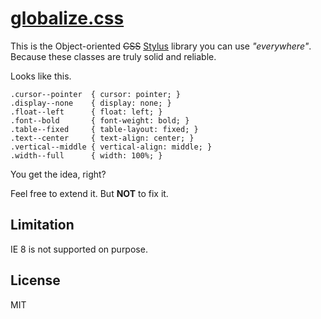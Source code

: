# [globalize.css](dist/globalize.css)

This is the Object-oriented <del>CSS</del> [Stylus](http://learnboost.github.io/stylus/) library you can use _"everywhere"_. Because these classes are truly solid and reliable.

Looks like this.

```
.cursor--pointer  { cursor: pointer; }
.display--none    { display: none; }
.float--left      { float: left; }
.font--bold       { font-weight: bold; }
.table--fixed     { table-layout: fixed; }
.text--center     { text-align: center; }
.vertical--middle { vertical-align: middle; }
.width--full      { width: 100%; }
```

You get the idea, right?

Feel free to extend it. But __NOT__ to fix it.

## Limitation

IE 8 is not supported on purpose.

## License

MIT
